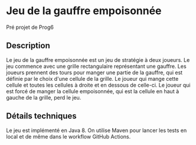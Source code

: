 # Jeu de la gauffre empoisonnée
Pré projet de Prog6

## Description
Le jeu de la gauffre empoisonnée est un jeu de stratégie à deux joueurs. 
Le jeu commence avec une grille rectangulaire représentant une gauffre. 
Les joueurs prennent des tours pour manger une partie de la gauffre, 
qui est définie par le choix d'une cellule de la grille. 
Le joueur qui mange cette cellule et toutes les cellules à droite et en dessous de celle-ci.
Le joueur qui est forcé de manger la cellule empoisonnée, 
qui est la cellule en haut à gauche de la grille, perd le jeu.

## Détails techniques
Le jeu est implémenté en Java 8.
On utilise Maven pour lancer les tests en local et de même dans le workflow GitHub Actions.
